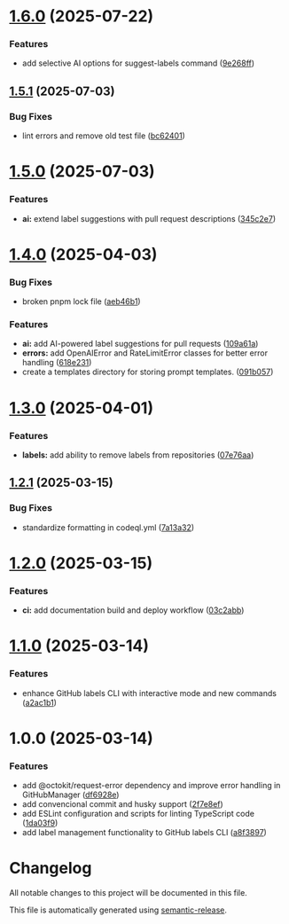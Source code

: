 # [1.6.0](https://github.com/Shironex/gh-labels-cli/compare/v1.5.1...v1.6.0) (2025-07-22)


### Features

* add selective AI options for suggest-labels command ([9e268ff](https://github.com/Shironex/gh-labels-cli/commit/9e268ff617b5e8d6c3664b3d0dc21491b2bc9bdd))

## [1.5.1](https://github.com/Shironex/gh-labels-cli/compare/v1.5.0...v1.5.1) (2025-07-03)


### Bug Fixes

* lint errors and remove old test file ([bc62401](https://github.com/Shironex/gh-labels-cli/commit/bc624014739416a0c1f41ecc5cdede05cfc07190))

# [1.5.0](https://github.com/Shironex/gh-labels-cli/compare/v1.4.0...v1.5.0) (2025-07-03)


### Features

* **ai:** extend label suggestions with pull request descriptions ([345c2e7](https://github.com/Shironex/gh-labels-cli/commit/345c2e7f1fd348b2c1958aafb359af35c3ef87c6))

# [1.4.0](https://github.com/Shironex/gh-labels-cli/compare/v1.3.0...v1.4.0) (2025-04-03)


### Bug Fixes

* broken pnpm lock file ([aeb46b1](https://github.com/Shironex/gh-labels-cli/commit/aeb46b181abf0f85e1cd30e8d83c5fc9bd75e2f2))


### Features

* **ai:** add AI-powered label suggestions for pull requests ([109a61a](https://github.com/Shironex/gh-labels-cli/commit/109a61a9a6d610c63eb9ae0ed5841627f345e0cc))
* **errors:** add OpenAIError and RateLimitError classes for better error handling ([618e231](https://github.com/Shironex/gh-labels-cli/commit/618e2314b748ef84706813a066c12abc2ee0f75b))
* create a templates directory for storing prompt templates. ([091b057](https://github.com/Shironex/gh-labels-cli/commit/091b0579754d02b2a9473fa52514f3ce56b32edf))

# [1.3.0](https://github.com/Shironex/gh-labels-cli/compare/v1.2.1...v1.3.0) (2025-04-01)


### Features

* **labels:** add ability to remove labels from repositories ([07e76aa](https://github.com/Shironex/gh-labels-cli/commit/07e76aad21f628390f5bba94e38ae9e0fc066809))

## [1.2.1](https://github.com/Shironex/gh-labels-cli/compare/v1.2.0...v1.2.1) (2025-03-15)


### Bug Fixes

* standardize formatting in codeql.yml ([7a13a32](https://github.com/Shironex/gh-labels-cli/commit/7a13a328d9ac1c0a57f3601d9aba4e32903cb32e))

# [1.2.0](https://github.com/Shironex/gh-labels-cli/compare/v1.1.0...v1.2.0) (2025-03-15)


### Features

* **ci:** add documentation build and deploy workflow ([03c2abb](https://github.com/Shironex/gh-labels-cli/commit/03c2abb855e9b47836cc39abc796aab1b09c2d6b))

# [1.1.0](https://github.com/Shironex/gh-labels-cli/compare/v1.0.0...v1.1.0) (2025-03-14)


### Features

* enhance GitHub labels CLI with interactive mode and new commands ([a2ac1b1](https://github.com/Shironex/gh-labels-cli/commit/a2ac1b1986d6b70ea0ce752cdda11aaa999bf8d9))

# 1.0.0 (2025-03-14)


### Features

* add @octokit/request-error dependency and improve error handling in GitHubManager ([df6928e](https://github.com/Shironex/gh-labels-cli/commit/df6928e9e1d19aa446d9339798718ecdacbe9226))
* add convencional commit and husky support ([2f7e8ef](https://github.com/Shironex/gh-labels-cli/commit/2f7e8ef8adb2c4a9fb2eb99e77ef65dd58b5f8c5))
* add ESLint configuration and scripts for linting TypeScript code ([1da03f9](https://github.com/Shironex/gh-labels-cli/commit/1da03f9ad6fcb72a1cb9cf8a961b780e6f88e3dc))
* add label management functionality to GitHub labels CLI ([a8f3897](https://github.com/Shironex/gh-labels-cli/commit/a8f389799c3556e7cab7b3a20d1536c8aeb309bb))

# Changelog

All notable changes to this project will be documented in this file.

This file is automatically generated using [semantic-release](https://github.com/semantic-release/semantic-release).

